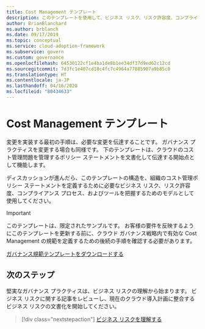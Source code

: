 ```yaml
---
title: Cost Management テンプレート
description: このテンプレートを使用して、ビジネス リスク、リスク許容度、コンプライアンス プロセス、およびツールを取り込む Cost Management ポリシー ステートメントを定義します。
author: BrianBlanchard
ms.author: brblanch
ms.date: 09/17/2019
ms.topic: conceptual
ms.service: cloud-adoption-framework
ms.subservice: govern
ms.custom: governance
ms.openlocfilehash: 64530122cf1e4ba1de8b1ee34df37d9ed62c12cd
ms.sourcegitcommit: 7d3fc1e407cd18c4fc7c4964a77885907a9b85c0
ms.translationtype: HT
ms.contentlocale: ja-JP
ms.lasthandoff: 04/16/2020
ms.locfileid: "80434633"
---
```

# <a name="cost-management-template"></a>Cost Management テンプレート

変更を実装する最初の手順は、必要な変更を伝達することです。 ガバナンス プラクティスを変更する場合も同様です。 下のテンプレートは、クラウドのコスト管理問題を管理するポリシー ステートメントを文書化して伝達する開始点として機能します。

ディスカッションが進んだら、このテンプレートの構造を、組織のコスト管理ポリシー ステートメントを定義するために必要なビジネス リスク、リスク許容度、コンプライアンス プロセス、およびツールを把握するためのモデルとして使用してください。

> [!IMPORTANT]
> このテンプレートは、限定されたサンプルです。 お客様の要件を反映するようにこのテンプレートを更新する前に、クラウド ガバナンス戦略内で有効な Cost Management の規範を定義するための後続の手順を確認する必要があります。

[ガバナンス規範テンプレートをダウンロードする](https://archcenter.blob.core.windows.net/cdn/fusion/governance/Cost%20Management%20Discipline%20Template.docx)

## <a name="next-steps"></a>次のステップ

堅実なガバナンス プラクティスは、ビジネス リスクの理解から始まります。 ビジネス リスクに関する記事をレビューし、現在のクラウド導入計画に整合するビジネス リスクの文書化を開始してください。

> [!div class="nextstepaction"]
> [ビジネス リスクを理解する](./business-risks.md)
